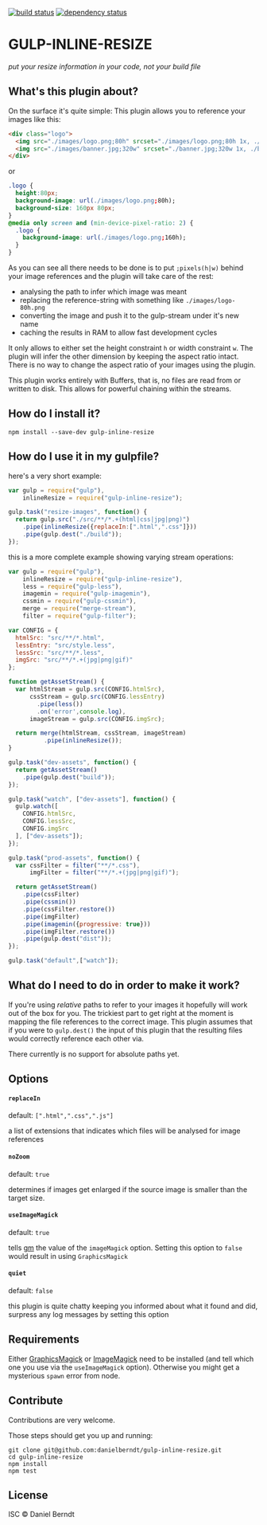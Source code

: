 [![build status](https://img.shields.io/travis/danielberndt/gulp-inline-resize.svg?style=flat-square)](https://travis-ci.org/danielberndt/gulp-inline-resize)
[![dependency status](https://img.shields.io/david/danielberndt/gulp-inline-resize.svg?style=flat-square)](https://david-dm.org/danielberndt/gulp-inline-resize)

# GULP-INLINE-RESIZE

_put your resize information in your code, not your build file_

## What's this plugin about?

On the surface it's quite simple: This plugin allows you to reference your images like this:

```html
<div class="logo">
  <img src="./images/logo.png;80h" srcset="./images/logo.png;80h 1x, ./images/logo.png;160h 2x" alt="logo">
  <img src="./images/banner.jpg;320w" srcset="./banner.jpg;320w 1x, ./banner.jpg;640w 2x" alt="banner">
</div>
```

or

```css
.logo {
  height:80px;
  background-image: url(./images/logo.png;80h);
  background-size: 160px 80px;
}
@media only screen and (min-device-pixel-ratio: 2) {
  .logo {
    background-image: url(./images/logo.png;160h);
  }
}
```

As you can see all there needs to be done is to put `;pixels(h|w)` behind your image references and the plugin will take care of the rest:

* analysing the path to infer which image was meant
* replacing the reference-string with something like `./images/logo-80h.png`
* converting the image and push it to the gulp-stream under it's new name
* caching the results in RAM to allow fast development cycles

It only allows to either set the height constraint `h` or width constraint `w`. The plugin will infer the other dimension by keeping the aspect ratio intact. There is no way to change the aspect ratio of your images using the plugin.

This plugin works entirely with Buffers, that is, no files are read from or written to disk. This allows for powerful chaining within the streams.

## How do I install it?

`npm install --save-dev gulp-inline-resize`

## How do I use it in my gulpfile?

here's a very short example:

```js
var gulp = require("gulp"),
    inlineResize = require("gulp-inline-resize");

gulp.task("resize-images", function() {
  return gulp.src("./src/**/*.+(html|css|jpg|png)")
    .pipe(inlineResize({replaceIn:[".html",".css"]}))
    .pipe(gulp.dest("./build"));
});

```

this is a more complete example showing varying stream operations:

```js
var gulp = require("gulp"),
    inlineResize = require("gulp-inline-resize"),
    less = require("gulp-less"),
    imagemin = require("gulp-imagemin"),
    cssmin = require("gulp-cssmin"),
    merge = require("merge-stream"),
    filter = require("gulp-filter");

var CONFIG = {
  htmlSrc: "src/**/*.html",
  lessEntry: "src/style.less",
  lessSrc: "src/**/*.less",
  imgSrc: "src/**/*.+(jpg|png|gif)"
};

function getAssetStream() {
  var htmlStream = gulp.src(CONFIG.htmlSrc),
      cssStream = gulp.src(CONFIG.lessEntry)
        .pipe(less())
        .on('error',console.log),
      imageStream = gulp.src(CONFIG.imgSrc);

  return merge(htmlStream, cssStream, imageStream)
          .pipe(inlineResize());
}

gulp.task("dev-assets", function() {
  return getAssetStream()
    .pipe(gulp.dest("build"));
});

gulp.task("watch", ["dev-assets"], function() {
  gulp.watch([
    CONFIG.htmlSrc,
    CONFIG.lessSrc,
    CONFIG.imgSrc
  ], ["dev-assets"]);
});

gulp.task("prod-assets", function() {
  var cssFilter = filter("**/*.css"),
      imgFilter = filter("**/*.+(jpg|png|gif)");

  return getAssetStream()
    .pipe(cssFilter)
    .pipe(cssmin())
    .pipe(cssFilter.restore())
    .pipe(imgFilter)
    .pipe(imagemin({progressive: true}))
    .pipe(imgFilter.restore())
    .pipe(gulp.dest("dist"));
});

gulp.task("default",["watch"]);
```

## What do I need to do in order to make it work?

If you're using _relative_ paths to refer to your images it hopefully will work out of the box for you. The trickiest part to get right at the moment is mapping the file references to the correct image. This plugin assumes that if you were to `gulp.dest()` the input of this plugin that the resulting files would correctly reference each other via.

There currently is no support for absolute paths yet.

## Options

#### `replaceIn`

default: `[".html",".css",".js"]`

a list of extensions that indicates which files will be analysed for image references

#### `noZoom`

default: `true`

determines if images get enlarged if the source image is smaller than the target size.

#### `useImageMagick`

default: `true`

tells [gm](https://github.com/aheckmann/gm) the value of the `imageMagick` option. Setting this option to `false` would result in using `GraphicsMagick`

#### `quiet`

default: `false`

this plugin is quite chatty keeping you informed about what it found and did, surpress any log messages by setting this option

## Requirements

Either [GraphicsMagick](http://www.graphicsmagick.org/) or [ImageMagick](http://www.imagemagick.org/) need to be installed (and tell which one you use via the `useImageMagick` option). Otherwise you might get a mysterious `spawn` error from node.

## Contribute

Contributions are very welcome.

Those steps should get you up and running:

```
git clone git@github.com:danielberndt/gulp-inline-resize.git
cd gulp-inline-resize
npm install
npm test
```

## License

ISC © Daniel Berndt